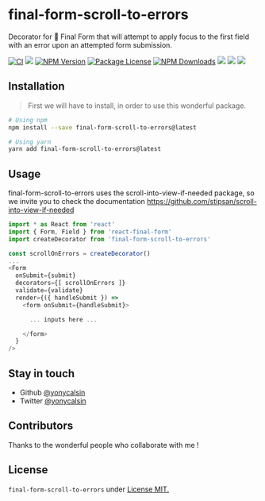 # final-form-scroll-to-errors

Decorator for 🏁 Final Form that will attempt to apply focus to the first field with an error upon an attempted form submission.

[![CI](https://github.com/yonycalsin/final-form-scroll-to-errors/actions/workflows/main.yml/badge.svg)](https://github.com/yonycalsin/final-form-scroll-to-errors/actions/workflows/main.yml)
<a href="https://github.com/yonycalsin/final-form-scroll-to-errors"><img src="https://img.shields.io/spiget/stars/1000?color=brightgreen&label=Star&logo=github" /></a>
<a href="https://www.npmjs.com/final-form-scroll-to-errors" target="_blank">
<img src="https://img.shields.io/npm/v/final-form-scroll-to-errors" alt="NPM Version" /></a>
<a href="https://www.npmjs.com/final-form-scroll-to-errors" target="_blank">
<img src="https://img.shields.io/npm/l/final-form-scroll-to-errors" alt="Package License" /></a>
<a href="https://www.npmjs.com/final-form-scroll-to-errors" target="_blank">
<img src="https://img.shields.io/npm/dm/final-form-scroll-to-errors" alt="NPM Downloads" /></a>
<a href="https://github.com/yonycalsin/final-form-scroll-to-errors"><img src="https://img.shields.io/badge/Github%20Page-final.form.scroll.to.errors-yellow?style=flat-square&logo=github" /></a>
<a href="https://github.com/yonycalsin"><img src="https://img.shields.io/badge/Author-Yony%20Calsin-blueviolet?style=flat-square&logo=appveyor" /></a>
<a href="https://twitter.com/yonycalsin" target="_blank">
<img src="https://img.shields.io/twitter/follow/yonycalsin.svg?style=social&label=Follow"></a>

## Installation

> First we will have to install, in order to use this wonderful package.

```bash
# Using npm
npm install --save final-form-scroll-to-errors@latest

# Using yarn
yarn add final-form-scroll-to-errors@latest
```

## Usage

final-form-scroll-to-errors uses the scroll-into-view-if-needed package, so we invite you to check the documentation https://github.com/stipsan/scroll-into-view-if-needed

```ts
import * as React from 'react'
import { Form, Field } from 'react-final-form'
import createDecorator from 'final-form-scroll-to-errors'

const scrollOnErrors = createDecorator()
...
<Form
  onSubmit={submit}
  decorators={[ scrollOnErrors ]}
  validate={validate}
  render={({ handleSubmit }) =>
    <form onSubmit={handleSubmit}>

      ... inputs here ...

    </form>
  }
/>
```

## Stay in touch

- Github [@yonycalsin](https://github.com/yonycalsin)
- Twitter [@yonycalsin](https://twitter.com/yonycalsin)

## Contributors

Thanks to the wonderful people who collaborate with me !

## License

`final-form-scroll-to-errors` under [License MIT.](LICENSE)
